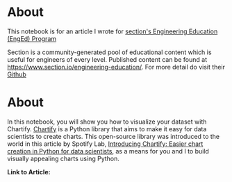 
# About 

This notebook is for an article I wrote for [section's Engineering Education (EngEd) Program](https://www.section.io/engineering-education/)

Section is a community-generated pool of educational content which is useful for engineers of every level. Published content can be found at https://www.section.io/engineering-education/. For more detail do visit their [Github](https://github.com/section-engineering-education/engineering-education)

# About

In this notebook, you will show you how to visualize your dataset with Chartify. [Chartify](https://chartify.readthedocs.io/en/latest/) is a Python library that aims to make it easy for data scientists to create charts. This open-source library was introduced to the world in this article by Spotify Lab, [Introducing Chartify: Easier chart creation in Python for data scientists](https://engineering.atspotify.com/2018/11/15/introducing-chartify-easier-chart-creation-in-python-for-data-scientists/), as a means for you and I to build visually appealing charts using Python.

**Link to Article:** 

